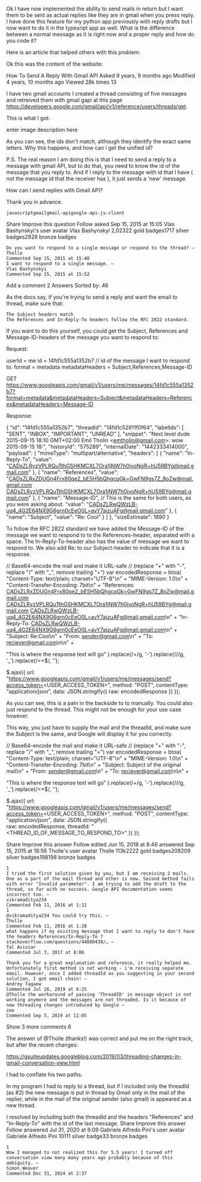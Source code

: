 Ok I have now implemented the ability to send mails in return but I want them to be sent as actual replies like they are in gmail when you press reply. I have done this feature for my python app previously with reply drafts but I now want to do it in the typesript app as well. What is the difference between a normal message as it is right now and a proper reply and how do you code it?

Here is an article that helped others with this problem:

Ok this was the content of the website:

How To Send A Reply With Gmail API
Asked 9 years, 9 months ago
Modified 4 years, 10 months ago
Viewed 28k times
13

I have two gmail accounts I created a thread consisting of five messages and retreived them with gmail gapi at this page https://developers.google.com/gmail/api/v1/reference/users/threads/get.

This is what I got:

enter image description here

As you can see, the ids don't match, although they identify the exact same letters. Why this happens, and how can i get the unified id?

P.S. The real reason I am doing this is that I need to send a reply to a message with gmail API, but to do that, you need to know the id of the message that you reply to. And if I reply to the message with id that I have ( not the message id that the receiver has ), it just sends a 'new' message.

How can I send replies with Gmail API?

Thank you in advance.

    javascriptgmailgmail-apigoogle-api-js-client

Share
Improve this question
Follow
asked Sep 15, 2015 at 15:05
Vlas Bashynskyi's user avatar
Vlas Bashynskyi
2,02322 gold badges1717 silver badges2828 bronze badges

    Do you want to respond to a single message or respond to the thread? –
    Tholle
    Commented Sep 15, 2015 at 15:48
    I want to respond to a single message. –
    Vlas Bashynskyi
    Commented Sep 15, 2015 at 15:52

Add a comment
2 Answers
Sorted by:
46

As the docs say, if you're trying to send a reply and want the email to thread, make sure that:

    The Subject headers match
    The References and In-Reply-To headers follow the RFC 2822 standard.

If you want to do this yourself, you could get the Subject, References and Message-ID-headers of the message you want to respond to:

Request:

userId = me
id = 14fd1c555a1352b7 // id of the message I want to respond to.
format = metadata
metadataHeaders = Subject,References,Message-ID

GET https://www.googleapis.com/gmail/v1/users/me/messages/14fd1c555a1352b7?format=metadata&metadataHeaders=Subject&metadataHeaders=References&metadataHeaders=Message-ID

Response:

{
"id": "14fd1c555a1352b7",
"threadId": "14fd1c52911f0f64",
"labelIds": [
"SENT",
"INBOX",
"IMPORTANT",
"UNREAD"
],
"snippet": "Next level dude 2015-09-15 18:10 GMT+02:00 Emil Tholin &lt;emtholin@gmail.com&gt;: wow 2015-09-15 18:",
"historyId": "575289",
"internalDate": "1442333414000",
"payload": {
"mimeType": "multipart/alternative",
"headers": [
{
"name": "In-Reply-To",
"value": "<CADsZLRyzVPLRQuTthGSHKMCXL7Ora1jNW7h0jvoNgR+hU59BYg@mail.gmail.com>"
},
{
"name": "References",
"value": "<CADsZLRxZDUGn4Frx80qe2_bE5H5bQhgcqGk=GwFN9gs7Z_8oZw@mail.gmail.com> <CADsZLRyzVPLRQuTthGSHKMCXL7Ora1jNW7h0jvoNgR+hU59BYg@mail.gmail.com>"
},
{
"name": "Message-ID", // This is the same for both users, as you were asking about.
"value": "<CADsZLRwQWzLB-uq4_4G2E64NX9G6grn0cEeO0L=avY7ajzuAFg@mail.gmail.com>"
},
{
"name": "Subject",
"value": "Re: Cool"
}
]
},
"sizeEstimate": 1890
}

To follow the RFC 2822 standard we have added the Message-ID of the message we want to respond to to the References-header, separated with a space. The In-Reply-To-header also has the value of message we want to respond to. We also add Re: to our Subject-header to indicate that it is a response.

// Base64-encode the mail and make it URL-safe
// (replace "+" with "-", replace "/" with "\_", remove trailing "=")
var encodedResponse = btoa(
"Content-Type: text/plain; charset=\"UTF-8\"\n" +
"MIME-Version: 1.0\n" +
"Content-Transfer-Encoding: 7bit\n" +
"References: <CADsZLRxZDUGn4Frx80qe2_bE5H5bQhgcqGk=GwFN9gs7Z_8oZw@mail.gmail.com> <CADsZLRyzVPLRQuTthGSHKMCXL7Ora1jNW7h0jvoNgR+hU59BYg@mail.gmail.com> <CADsZLRwQWzLB-uq4_4G2E64NX9G6grn0cEeO0L=avY7ajzuAFg@mail.gmail.com>\n" +
"In-Reply-To: <CADsZLRwQWzLB-uq4_4G2E64NX9G6grn0cEeO0L=avY7ajzuAFg@mail.gmail.com>\n" +
"Subject: Re:Cool\n" +
"From: sender@gmail.com\n" +
"To: reciever@gmail.com\n\n" +

"This is where the response text will go"
).replace(/\+/g, '-').replace(/\//g, '\_').replace(/=+$/, '');

$.ajax({
url: "https://www.googleapis.com/gmail/v1/users/me/messages/send?access_token=<USER_ACCESS_TOKEN>",
method: "POST",
contentType: "application/json",
data: JSON.stringify({
raw: encodedResponse
})
});

As you can see, this is a pain in the backside to to manually. You could also just respond to the thread. This might not be enough for your use case however.

This way, you just have to supply the mail and the threadId, and make sure the Subject is the same, and Google will display it for you correctly.

// Base64-encode the mail and make it URL-safe
// (replace "+" with "-", replace "/" with "\_", remove trailing "=")
var encodedResponse = btoa(
"Content-Type: text/plain; charset=\"UTF-8\"\n" +
"MIME-Version: 1.0\n" +
"Content-Transfer-Encoding: 7bit\n" +
"Subject: Subject of the original mail\n" +
"From: sender@gmail.com\n" +
"To: reciever@gmail.com\n\n" +

"This is where the response text will go"
).replace(/\+/g, '-').replace(/\//g, '\_').replace(/=+$/, '');

$.ajax({
url: "https://www.googleapis.com/gmail/v1/users/me/messages/send?access_token=<USER_ACCESS_TOKEN>",
method: "POST",
contentType: "application/json",
data: JSON.stringify({  
 raw: encodedResponse,
threadId: "<THREAD_ID_OF_MESSAGE_TO_RESPOND_TO>"
})
});

Share
Improve this answer
Follow
edited Jun 15, 2018 at 8:46
answered Sep 15, 2015 at 16:56
Tholle's user avatar
Tholle
113k2222 gold badges209209 silver badges198198 bronze badges

    1
    I tried the first solution given by you, but I am receiving 2 mails. One as a part of the mail thread and other is new. Second method fails with error "Invalid parameter". I am trying to add the draft to the thread, so far with no success. Google API documentation seems incorrect too. –
    vikramaditya234
    Commented Feb 11, 2016 at 1:11
    1
    @vikramaditya234 You could try this. –
    Tholle
    Commented Feb 11, 2016 at 1:28
    what happens if my existing message that I want to reply to don't have the headers References/In-Reply-To ? stackoverflow.com/questions/44880439/… –
    Tal Avissar
    Commented Jul 3, 2017 at 8:06

    Thank you for a great explanation and reference, it really helped me. Unfortunately first method is not working - i'm receiving separate email. However, once I added threadId as you suggesting in your second solution, I got email chain! –
    Andrey Tagaew
    Commented Jul 26, 2019 at 6:25
    @Tholle the workaround of passing 'ThreadID' in message object is not working anymore and the messages are not threaded. Is it because of new threading changes introduced by Google –
    zee
    Commented Sep 5, 2019 at 11:05

Show 3 more comments
6

The answer of @Tholle (thanks!) was correct and put me on the right track, but after the recent changes:

https://gsuiteupdates.googleblog.com/2019/03/threading-changes-in-gmail-conversation-view.html

I had to conflate his two paths.

In my program I had to reply to a thread, but if I included only the threadId (as #2) the new message is put in thread by Gmail only in the mail of the replier, while in the mail of the original sender (also gmail) is appeared as a new thread.

I resolved by including both the threadId and the headers "References" and "In-Reply-To" with the id of the last message.
Share
Improve this answer
Follow
answered Jul 31, 2020 at 6:09
Gabriele Alfredo Pini's user avatar
Gabriele Alfredo Pini
10111 silver badge33 bronze badges

    1
    Wow I managed to not realized this for 5.5 years! I turned off conversation view many many years ago probably because of this ambiguity. –
    Simon_Weaver
    Commented Dec 31, 2024 at 2:37
